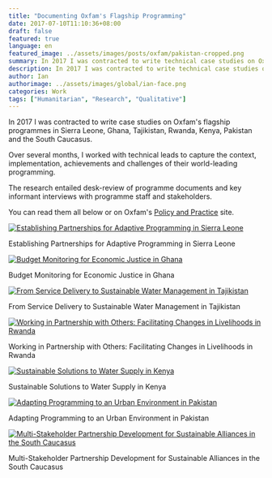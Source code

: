 ```yaml
---
title: "Documenting Oxfam's Flagship Programming"
date: 2017-07-10T11:10:36+08:00
draft: false
featured: true
language: en
featured_image: ../assets/images/posts/oxfam/pakistan-cropped.png
summary: In 2017 I was contracted to write technical case studies on Oxfam's flagship programmes in Sierra Leone, Ghana, Tajikistan, Rwanda, Kenya, Pakistan and the South Caucasus
description: In 2017 I was contracted to write technical case studies on Oxfam's flagship programmes in Sierra Leone, Ghana, Tajikistan, Rwanda, Kenya, Pakistan and the South Caucasus
author: Ian
authorimage: ../assets/images/global/ian-face.png
categories: Work
tags: ["Humanitarian", "Research", "Qualitative"]
---
```


In 2017 I was contracted to write case studies on Oxfam's flagship programmes in Sierra Leone, Ghana, Tajikistan, Rwanda, Kenya, Pakistan and the South Caucasus.

Over several months, I worked with technical leads to capture the context, implementation, achievements and challenges of their world-leading programming.

The research entailed desk-review of programme documents and key informant interviews with programme staff and stakeholders.

You can read them all below or on Oxfam's [Policy and Practice](https://policy-practice.oxfam.org/authors/goodrich-ian/) site.

<div class="oxfam-simple-grid">
  <div class="oxfam-case-study">
    <a href="https://policy-practice.oxfam.org/resources/establishing-partnerships-for-adaptive-programming-in-sierra-leone-620290/" target="_blank" rel="noopener noreferrer">
      <img src="/images/posts/oxfam/sierra-leone.png" alt="Establishing Partnerships for Adaptive Programming in Sierra Leone" />
    </a>
    <p class="oxfam-caption">Establishing Partnerships for Adaptive Programming in Sierra Leone</p>
  </div>
  <div class="oxfam-case-study">
    <a href="https://policy-practice.oxfam.org/resources/budget-monitoring-for-economic-justice-in-ghana-620291/" target="_blank" rel="noopener noreferrer">
      <img src="/images/posts/oxfam/ghana.png" alt="Budget Monitoring for Economic Justice in Ghana" />
    </a>
    <p class="oxfam-caption">Budget Monitoring for Economic Justice in Ghana</p>
  </div>
  <div class="oxfam-case-study">
    <a href="https://policy-practice.oxfam.org/resources/from-service-delivery-to-sustainable-water-management-in-tajikistan-620294/" target="_blank" rel="noopener noreferrer">
      <img src="/images/posts/oxfam/tajikistan.png" alt="From Service Delivery to Sustainable Water Management in Tajikistan" />
    </a>
    <p class="oxfam-caption">From Service Delivery to Sustainable Water Management in Tajikistan</p>
  </div>
  <div class="oxfam-case-study">
    <a href="https://policy-practice.oxfam.org/resources/working-in-partnership-with-others-facilitating-changes-in-livelihoods-in-rwand-620299/" target="_blank" rel="noopener noreferrer">
      <img src="/images/posts/oxfam/rwanda.png" alt="Working in Partnership with Others: Facilitating Changes in Livelihoods in Rwanda" />
    </a>
    <p class="oxfam-caption">Working in Partnership with Others: Facilitating Changes in Livelihoods in Rwanda</p>
  </div>
  <div class="oxfam-case-study">
    <a href="https://policy-practice.oxfam.org/resources/sustainable-solutions-to-water-supply-in-kenya-620300/" target="_blank" rel="noopener noreferrer">
      <img src="/images/posts/oxfam/kenya.png" alt="Sustainable Solutions to Water Supply in Kenya" />
    </a>
    <p class="oxfam-caption">Sustainable Solutions to Water Supply in Kenya</p>
  </div>
  <div class="oxfam-case-study">
    <a href="https://policy-practice.oxfam.org/resources/adapting-programming-to-an-urban-environment-in-pakistan-620301/" target="_blank" rel="noopener noreferrer">
      <img src="/images/posts/oxfam/pakistan.png" alt="Adapting Programming to an Urban Environment in Pakistan" />
    </a>
    <p class="oxfam-caption">Adapting Programming to an Urban Environment in Pakistan</p>
  </div>
  <div class="oxfam-case-study">
    <a href="https://policy-practice.oxfam.org/resources/multi-stakeholder-partnership-development-for-sustainable-alliances-in-the-sout-620298/" target="_blank" rel="noopener noreferrer">
      <img src="/images/posts/oxfam/south-caucasus.png" alt="Multi-Stakeholder Partnership Development for Sustainable Alliances in the South Caucasus" />
    </a>
    <p class="oxfam-caption">Multi-Stakeholder Partnership Development for Sustainable Alliances in the South Caucasus</p>
  </div>
</div>
